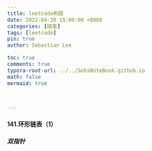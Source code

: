 ```yaml
---
title: leetcode刷题
date: 2022-04-30 15:00:00 +0800
categories: [随笔]
tags: [leetcode]
pin: true
author: Sebastian Lee

toc: true
comments: true
typora-root-url: ../../SebsNoteBook.github.io
math: false
mermaid: true



---
```


#### 141.环形链表（1）

##### 双指针

